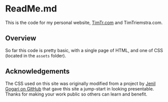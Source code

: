 # ReadMe.md

This is the code for my personal website, [TimTr.com](https://timtr.com) and TimTriemstra.com.


## Overview

So far this code is pretty basic, with a single page of HTML, and one of CSS (located in the `assets` folder). 



## Acknowledgements

The CSS used on this site was originally modified from a project by [Jenil Gogari on GitHub](https://github.com/jenil/chota) that gave this site a jump-start in looking presentable. Thanks for making your work public so others can learn and benefit.



